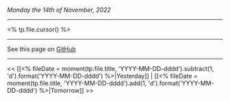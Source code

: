 *Monday the 14th of November, 2022*
***
<% tp.file.cursor() %>

***
See this page on [GitHub](https://github.com/markoooooooo/ooo/blob/main/Daily%20notes/2022/November/14-11-2022.md)
***
<< [[<% fileDate = moment(tp.file.title, 'YYYY-MM-DD-dddd').subtract(1, 'd').format('YYYY-MM-DD-dddd') %>|Yesterday]] | [[<% fileDate = moment(tp.file.title, 'YYYY-MM-DD-dddd').add(1, 'd').format('YYYY-MM-DD-dddd') %>|Tomorrow]] >>